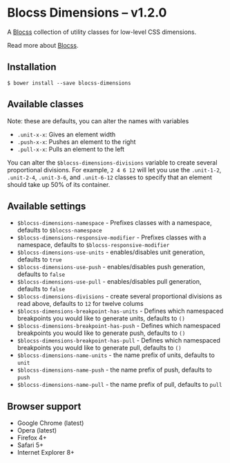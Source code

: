 # Blocss Dimensions – v1.2.0

A [Blocss](https://github.com/Blocss/blocss/) collection of utility classes for low-level CSS dimensions.

Read more about [Blocss](https://blocss.github.io/blocss).

## Installation

    $ bower install --save blocss-dimensions

## Available classes
Note: these are defaults, you can alter the names with variables

* `.unit-x-x`: Gives an element width
* `.push-x-x`: Pushes an element to the right
* `.pull-x-x`: Pulls an element to the left

You can alter the `$blocss-dimensions-divisions` variable to create several proportional divisions.
For example, `2 4 6 12` will let you use the `.unit-1-2`, `.unit-2-4`, `.unit-3-6`, and
`.unit-6-12` classes to specify that an element should take up 50% of its container.

## Available settings

* `$blocss-dimensions-namespace` - Prefixes classes with a namespace, defaults to `$blocss-namespace`
* `$blocss-dimensions-responsive-modifier` - Prefixes classes with a namespace, defaults to `$blocss-responsive-modifier`
* `$blocss-dimensions-use-units` - enables/disables unit generation, defaults to `true`
* `$blocss-dimensions-use-push` - enables/disables push generation, defaults to `false`
* `$blocss-dimensions-use-pull` - enables/disables pull generation, defaults to `false`
* `$blocss-dimensions-divisions` - create several proportional divisions as read above, defaults to `12` for twelve colums
* `$blocss-dimensions-breakpoint-has-units` - Defines which namespaced breakpoints you would like to generate units, defaults to `()`
* `$blocss-dimensions-breakpoint-has-push` - Defines which namespaced breakpoints you would like to generate push, defaults to `()`
* `$blocss-dimensions-breakpoint-has-pull` - Defines which namespaced breakpoints you would like to generate pull, defaults to `()`
* `$blocss-dimensions-name-units` - the name prefix of units, defaults to `unit`
* `$blocss-dimensions-name-push` - the name prefix of push, defaults to `push`
* `$blocss-dimensions-name-pull` - the name prefix of pull, defaults to `pull`

## Browser support

* Google Chrome (latest)
* Opera (latest)
* Firefox 4+
* Safari 5+
* Internet Explorer 8+
